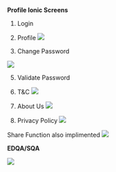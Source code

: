 **Profile Ionic Screens**
1. Login
2. Profile
![](https://github.com/Willie-theBeastMutua/IonicScreens/blob/main/Screenshots/Screenshot_20240117-143401.png)

4. Change Password

![](https://github.com/Willie-theBeastMutua/IonicScreens/blob/main/Screenshots/Screenshot_20240117-143347.png)

5. Validate Password
6. T&C
![](https://github.com/Willie-theBeastMutua/IonicScreens/blob/main/Screenshots/Screenshot_20240117-143407.png)

8. About Us
![](https://github.com/Willie-theBeastMutua/IonicScreens/blob/main/Screenshots/Screenshot_20240117-143355.png)

9. Privacy Policy
![](https://github.com/Willie-theBeastMutua/IonicScreens/blob/main/Screenshots/Screenshot_20240117-143415.png)

Share Function also implimented
![](https://github.com/Willie-theBeastMutua/IonicScreens/blob/main/Screenshots/Screenshot_20240117-143425.png)

**EDQA/SQA**

![](https://github.com/Willie-theBeastMutua/IonicScreens/blob/main/Screenshots/Screenshot_20240111-095433.png)

